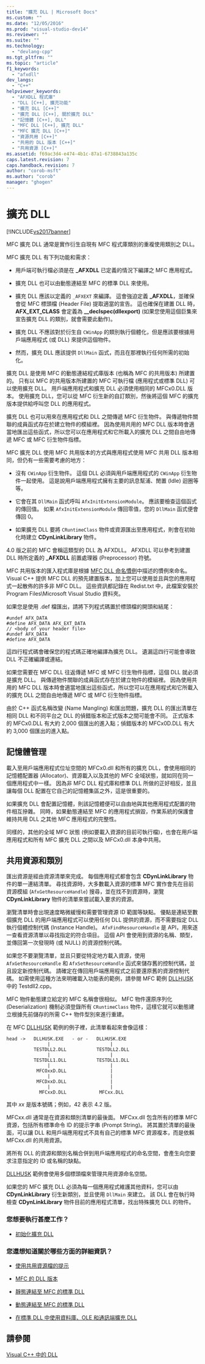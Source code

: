 ```yaml
---
title: "擴充 DLL | Microsoft Docs"
ms.custom: ""
ms.date: "12/05/2016"
ms.prod: "visual-studio-dev14"
ms.reviewer: ""
ms.suite: ""
ms.technology: 
  - "devlang-cpp"
ms.tgt_pltfrm: ""
ms.topic: "article"
f1_keywords: 
  - "afxdll"
dev_langs: 
  - "C++"
helpviewer_keywords: 
  - "AFXDLL 程式庫"
  - "DLL [C++], 擴充功能"
  - "擴充 DLL [C++]"
  - "擴充 DLL [C++], 關於擴充 DLL"
  - "記憶體 [C++], DLL"
  - "MFC DLL [C++], 擴充 DLL"
  - "MFC 擴充 DLL [C++]"
  - "資源共用 [C++]"
  - "共用的 DLL 版本 [C++]"
  - "共用資源 [C++]"
ms.assetid: f69ac3d4-e474-4b1c-87a1-6738843a135c
caps.latest.revision: 7
caps.handback.revision: 7
author: "corob-msft"
ms.author: "corob"
manager: "ghogen"
---
```

# 擴充 DLL
[!INCLUDE[vs2017banner](../assembler/inline/includes/vs2017banner.md)]

MFC 擴充 DLL 通常是實作衍生自現有 MFC 程式庫類別的重複使用類別之 DLL。  
  
 MFC 擴充 DLL 有下列功能和需求：  
  
-   用戶端可執行檔必須是在 **\_AFXDLL** 已定義的情況下編譯之 MFC 應用程式。  
  
-   擴充 DLL 也可以由動態連結至 MFC 的標準 DLL 來使用。  
  
-   擴充 DLL 應該以定義的 `_AFXEXT` 來編譯。  這會強迫定義 **\_AFXDLL**，並確保會從 MFC 標頭檔 \(Header File\) 提取適當的宣告。  這也確保在建置 DLL 時，**AFX\_EXT\_CLASS** 會定義為 **\_\_declspec\(dllexport\)** \(如果您使用這個巨集來宣告擴充 DLL 的類別，就會需要此動作\)。  
  
-   擴充 DLL 不應該對於衍生自 `CWinApp` 的類別執行個體化，但是應該要根據用戶端應用程式 \(或 DLL\) 來提供這個物件。  
  
-   然而，擴充 DLL 應該提供 `DllMain` 函式，而且在那裡執行任何所需的初始化。  
  
 擴充 DLL 是使用 MFC 的動態連結程式庫版本 \(也稱為 MFC 的共用版本\) 所建置的。  只有以 MFC 的共用版本所建置的 MFC 可執行檔 \(應用程式或標準 DLL\) 可以使用擴充 DLL。  用戶端應用程式和擴充 DLL 必須使用相同的 MFCx0.DLL 版本。  使用擴充 DLL，您可以從 MFC 衍生新的自訂類別，然後將這個 MFC 的擴充版本提供給呼叫您 DLL 的應用程式。  
  
 擴充 DLL 也可以用來在應用程式和 DLL 之間傳遞 MFC 衍生物件。  與傳遞物件關聯的成員函式存在於建立物件的模組裡。  因為使用共用的 MFC DLL 版本時會適當地匯出這些函式，所以您可以在應用程式和它所載入的擴充 DLL 之間自由地傳遞 MFC 或 MFC 衍生物件指標。  
  
 MFC 擴充 DLL 使用 MFC 共用版本的方式與應用程式使用 MFC 共用 DLL 版本相同，但仍有一些需要考慮的地方：  
  
-   沒有 `CWinApp` 衍生物件。  這個 DLL 必須與用戶端應用程式的 `CWinApp` 衍生物件一起使用。  這是說用戶端應用程式擁有主要的訊息幫浦、閒置 \(Idle\) 迴圈等等。  
  
-   它會在其 `DllMain` 函式呼叫 `AfxInitExtensionModule`。  應該要檢查這個函式的傳回值。  如果 `AfxInitExtensionModule` 傳回零值，您的 `DllMain` 函式便會傳回 0。  
  
-   如果擴充 DLL 要將 `CRuntimeClass` 物件或資源匯出至應用程式，則會在初始化時建立 **CDynLinkLibrary** 物件。  
  
 4.0 版之前的 MFC 會稱這類型的 DLL 為 AFXDLL。  AFXDLL 可以參考到建置 DLL 時所定義的 **\_AFXDLL** 前置處理器 \(Preprocessor\) 符號。  
  
 MFC 共用版本的匯入程式庫是根據 [MFC DLL 命名慣例](../build/naming-conventions-for-mfc-dlls.md)中描述的慣例來命名。  Visual C\+\+ 提供 MFC DLL 的預先建置版本，加上您可以使用並且與您的應用程式一起散佈的許多非 MFC DLL。  這些資訊都記錄在 Redist.txt 中，此檔案安裝於 Program Files\\Microsoft Visual Studio 資料夾。  
  
 如果您是使用 .def 檔匯出，請將下列程式碼置於標頭檔的開頭和結尾：  
  
```  
#undef AFX_DATA  
#define AFX_DATA AFX_EXT_DATA  
// <body of your header file>  
#undef AFX_DATA  
#define AFX_DATA  
```  
  
 這四行程式碼會確保您的程式碼正確地編譯為擴充 DLL。  遺漏這四行可能會導致 DLL 不正確編譯或連結。  
  
 如果您需要在 MFC DLL 往返傳遞 MFC 或 MFC 衍生物件指標，這個 DLL 就必須是擴充 DLL。  與傳遞物件關聯的成員函式存在於建立物件的模組裡。  因為使用共用的 MFC DLL 版本時會適當地匯出這些函式，所以您可以在應用程式和它所載入的擴充 DLL 之間自由地傳遞 MFC 或 MFC 衍生物件指標。  
  
 由於 C\+\+ 函式名稱改變 \(Name Mangling\) 和匯出問題，擴充 DLL 的匯出清單在相同 DLL 和不同平台之 DLL 的偵錯版本和正式版本之間可能會不同。  正式版本的 MFCx0.DLL 有大約 2,000 個匯出的進入點；偵錯版本的 MFCx0D.DLL 有大約 3,000 個匯出的進入點。  
  
## 記憶體管理  
 載入至用戶端應用程式位址空間的 MFCx0.dll 和所有的擴充 DLL，會使用相同的記憶體配置器 \(Allocator\)、資源載入以及其他的 MFC 全域狀態，就如同在同一個應用程式中一樣。  因為非 MFC DLL 程式庫和標準 DLL 所做的正好相反，並且讓每個 DLL 配置在它自己的記憶體集區之外，這是很重要的。  
  
 如果擴充 DLL 會配置記憶體，則該記憶體便可以自由地與其他應用程式配置的物件相互摻雜。  同時，如果動態連結至 MFC 的應用程式損毀，作業系統的保護會維持共用 DLL 之其他 MFC 應用程式的完整性。  
  
 同樣的，其他的全域 MFC 狀態 \(例如要載入資源的目前可執行檔\)，也會在用戶端應用程式和所有 MFC 擴充 DLL 之間以及 MFCx0.dll 本身中共用。  
  
## 共用資源和類別  
 匯出資源是經由資源清單來完成。  每個應用程式都會包含 **CDynLinkLibrary** 物件的單一連結清單。  尋找資源時，大多數載入資源的標準 MFC 實作會先在目前資源模組 \(`AfxGetResourceHandle`\) 搜尋，並在找不到資源時，瀏覽 **CDynLinkLibrary** 物件的清單來嘗試載入要求的資源。  
  
 瀏覽清單時會出現速度略微緩慢和需要管理資源 ID 範圍等缺點。  優點是連結至數個擴充 DLL 的用戶端應用程式可以使用任何 DLL 提供的資源，而不需要指定 DLL 執行個體控制代碼 \(Instance Handle\)。  `AfxFindResourceHandle` 是 API，用來逐一查看資源清單以尋找指定的符合項目。  這個 API 會使用到資源的名稱、類型，並傳回第一次發現時 \(或 NULL\) 的資源控制代碼。  
  
 如果您不要瀏覽清單，並且只要從特定地方載入資源，使用 `AfxGetResourceHandle` 和 `AfxSetResourceHandle` 函式來儲存舊的控制代碼，並且設定新控制代碼。  請確定在傳回用戶端應用程式之前要還原舊的資源控制代碼。  如需使用這種方法來明確載入功能表的範例，請參閱 MFC 範例 [DLLHUSK](http://msdn.microsoft.com/zh-tw/dfcaa6ff-b8e2-4efd-8100-ee3650071f90) 中的 Testdll2.cpp。  
  
 MFC 物件動態建立給定的 MFC 名稱會很相似。  MFC 物件還原序列化 \(Deserialization\) 機制必須登錄所有 `CRuntimeClass` 物件，這樣它就可以動態建立根據先前儲存的所需 C\+\+ 物件型別來進行重建。  
  
 在 MFC [DLLHUSK](http://msdn.microsoft.com/zh-tw/dfcaa6ff-b8e2-4efd-8100-ee3650071f90) 範例的例子裡，此清單看起來會像這樣：  
  
```  
head ->   DLLHUSK.EXE   - or -   DLLHUSK.EXE  
               |                      |  
          TESTDLL2.DLL           TESTDLL2.DLL  
               |                      |  
          TESTDLL1.DLL           TESTDLL1.DLL  
               |                      |  
           MFCOxxD.DLL                |  
               |                      |  
           MFCDxxD.DLL                |  
               |                      |  
            MFCxxD.DLL            MFCxx.DLL  
```  
  
 其中 *xx* 是版本號碼；例如，42 表示 4.2 版。  
  
 MFCxx.dll 通常是在資源和類別清單的最後面。  MFCxx.dll 包含所有的標準 MFC 資源，包括所有標準命令 ID 的提示字串 \(Prompt String\)。  將其置於清單的最後面，可以讓 DLL 和用戶端應用程式不具有自己的標準 MFC 資源複本，而是依賴 MFCxx.dll 的共用資源。  
  
 將所有 DLL 的資源和類別名稱合併到用戶端應用程式的命名空間，會產生向您要求注意指定的 ID 或名稱的缺點。  
  
 [DLLHUSK](http://msdn.microsoft.com/zh-tw/dfcaa6ff-b8e2-4efd-8100-ee3650071f90) 範例會使用多個標頭檔來管理共用資源命名空間。  
  
 如果您的 MFC 擴充 DLL 必須為每一個應用程式維護其他資料，您可以由 **CDynLinkLibrary** 衍生新類別，並且使用 `DllMain` 來建立。  該 DLL 會在執行時檢查 **CDynLinkLibrary** 物件目前的應用程式清單，找出特殊擴充 DLL 的物件。  
  
### 您想要執行甚麼工作？  
  
-   [初始化擴充 DLL](../build/initializing-extension-dlls.md)  
  
### 您還想知道關於哪些方面的詳細資訊？  
  
-   [使用共用資源檔的提示](../mfc/tn035-using-multiple-resource-files-and-header-files-with-visual-cpp.md)  
  
-   [MFC 的 DLL 版本](../mfc/tn033-dll-version-of-mfc.md)  
  
-   [靜態連結至 MFC 的標準 DLL](../build/regular-dlls-statically-linked-to-mfc.md)  
  
-   [動態連結至 MFC 的標準 DLL](../build/regular-dlls-dynamically-linked-to-mfc.md)  
  
-   [在標準 DLL 中使用資料庫、OLE 和通訊端擴充 DLL](../build/using-database-ole-and-sockets-extension-dlls-in-regular-dlls.md)  
  
## 請參閱  
 [Visual C\+\+ 中的 DLL](../build/dlls-in-visual-cpp.md)